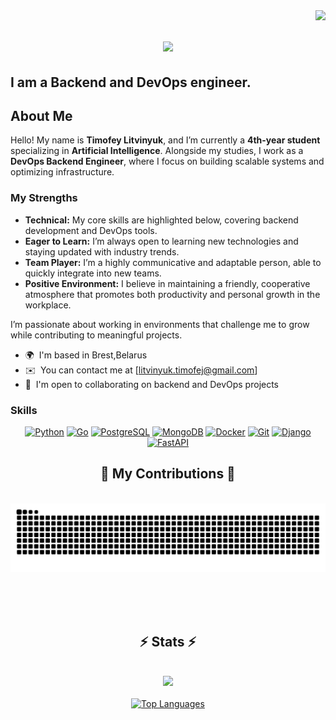 
<img align="right" src="https://visitor-badge.laobi.icu/badge?page_id=4eburaWka.4eburaWka" />
<h1 align="center">
    <img src="https://readme-typing-svg.herokuapp.com/?font=Righteous&size=35&center=true&vCenter=true&width=500&height=70&duration=4000&lines=Hello!;+Welcome+to+my+profile!;" />
</h1>

I am a Backend and DevOps engineer.
--------------------------------------------------

## About Me

Hello! My name is **Timofey Litvinyuk**, and I’m currently a **4th-year student** specializing in **Artificial Intelligence**. Alongside my studies, I work as a **DevOps Backend Engineer**, where I focus on building scalable systems and optimizing infrastructure.

### My Strengths

- **Technical:** My core skills are highlighted below, covering backend development and DevOps tools.
- **Eager to Learn:** I’m always open to learning new technologies and staying updated with industry trends.
- **Team Player:** I’m a highly communicative and adaptable person, able to quickly integrate into new teams.
- **Positive Environment:** I believe in maintaining a friendly, cooperative atmosphere that promotes both productivity and personal growth in the workplace.

I’m passionate about working in environments that challenge me to grow while contributing to meaningful projects.


* 🌍  I'm based in Brest,Belarus
* ✉️  You can contact me at [litvinyuk.timofej@gmail.com]
* 🤝  I'm open to collaborating on backend and DevOps projects

### Skills

<p align="center">
  <a href="https://www.python.org/" target="_blank" rel="noreferrer"><img src="https://raw.githubusercontent.com/danielcranney/readme-generator/main/public/icons/skills/python-colored.svg" width="50" height="50" alt="Python" /></a>
  <a href="https://golang.org/" target="_blank" rel="noreferrer"><img src="https://raw.githubusercontent.com/danielcranney/readme-generator/main/public/icons/skills/go-colored.svg" width="50" height="50" alt="Go" /></a>
  <a href="https://www.postgresql.org/" target="_blank" rel="noreferrer"><img src="https://raw.githubusercontent.com/danielcranney/readme-generator/main/public/icons/skills/postgresql-colored.svg" width="50" height="50" alt="PostgreSQL" /></a>
  <a href="https://www.mongodb.com/" target="_blank" rel="noreferrer"><img src="https://raw.githubusercontent.com/danielcranney/readme-generator/main/public/icons/skills/mongodb-colored.svg" width="50" height="50" alt="MongoDB" /></a>
  <a href="https://www.docker.com/" target="_blank" rel="noreferrer"><img src="https://raw.githubusercontent.com/danielcranney/readme-generator/main/public/icons/skills/docker-colored.svg" width="50" height="50" alt="Docker" /></a>
  <a href="https://git-scm.com/" target="_blank" rel="noreferrer"><img src="https://raw.githubusercontent.com/danielcranney/readme-generator/main/public/icons/skills/git-colored.svg" width="50" height="50" alt="Git" /></a>
  <a href="https://www.djangoproject.com/" target="_blank" rel="noreferrer"><img src="https://raw.githubusercontent.com/danielcranney/readme-generator/main/public/icons/skills/django-colored.svg" width="50" height="50" alt="Django" /></a>
  <a href="https://fastapi.tiangolo.com/" target="_blank" rel="noreferrer"><img src="https://raw.githubusercontent.com/danielcranney/readme-generator/main/public/icons/skills/fastapi-colored.svg" width="50" height="50" alt="FastAPI" /></a>
</p>

<div align="center">
  <h2>🐍 My Contributions 🐍</h2>
  <br>
  <img alt="snake eating my contributions" src="https://raw.githubusercontent.com/4eburaWka/4eburaWka/output/github-contribution-grid-snake.svg" />
  
  <br/><br/><br/>
</div>


<h2 align="center">⚡️ Stats ⚡️</h2>
<br>
<div align="center">
  <a href="http://www.github.com/4eburaWka">
    <img src="https://github-readme-streak-stats.herokuapp.com/?user=4eburaWka&stroke=22c55e&background=000000&ring=3382ed&fire=3382ed&currStreakNum=22c55e&currStreakLabel=3382ed&sideNums=22c55e&sideLabels=22c55e&dates=22c55e&hide_border=true" width="500" />
  </a>
  <br/><br/>
  <a href="https://github.com/4eburaWka">
    <img src="https://github-readme-stats.vercel.app/api/top-langs/?username=4eburaWka&langs_count=10&title_color=3382ed&text_color=22c55e&icon_color=facc15&bg_color=000000&hide_border=true&locale=en&custom_title=Top%20Languages" width="500" alt="Top Languages" />
  </a>
</div>

